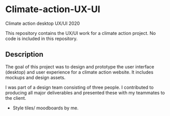 # Climate-action-UX-UI
Climate action desktop UX/UI 2020

This repository contains the UX/UI work for a climate action project. No code is included in this repository.

## Description

The goal of this project was to design and prototype the user interface (desktop) and user experience for a climate action website. It includes mockups and design assets.

I was part of a design team consisting of three people. I contributed to producing all major deliverables and presented these with my teammates to the client.
- Style tiles/ moodboards by me. 
